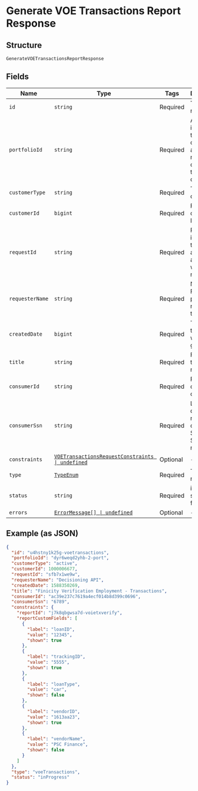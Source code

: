 
# Generate VOE Transactions Report Response

## Structure

`GenerateVOETransactionsReportResponse`

## Fields

| Name | Type | Tags | Description |
|  --- | --- | --- | --- |
| `id` | `string` | Required | The Finicity report ID |
| `portfolioId` | `string` | Required | A unique identifier that will be consistent across all reports created for the same customer. |
| `customerType` | `string` | Required | Type of the customer |
| `customerId` | `bigint` | Required | Finicity's customer ID |
| `requestId` | `string` | Required | Finicity indicator to track all activity associated with this report. |
| `requesterName` | `string` | Required | Name of Finicity partner requesting the report |
| `createdDate` | `bigint` | Required | The date the report was generated |
| `title` | `string` | Required | Finicity's title of the report |
| `consumerId` | `string` | Required | Finicity ID of the consumer |
| `consumerSsn` | `string` | Required | Last 4 digits of the report consumer’s Social Security number |
| `constraints` | [`VOETransactionsRequestConstraints \| undefined`](../../doc/models/voe-transactions-request-constraints.md) | Optional | - |
| `type` | [`TypeEnum`](../../doc/models/type-enum.md) | Required | Type of the report |
| `status` | `string` | Required | inProgress, success, or failure |
| `errors` | [`ErrorMessage[] \| undefined`](../../doc/models/error-message.md) | Optional | - |

## Example (as JSON)

```json
{
  "id": "u4hstny1k25g-voetransactions",
  "portfolioId": "dyr6weqd2yhb-2-port",
  "customerType": "active",
  "customerId": 1000006677,
  "requestId": "sfb7x1we9w",
  "requesterName": "Decisioning API",
  "createdDate": 1588350269,
  "title": "Finicity Verification Employment - Transactions",
  "consumerId": "ac39e237c7619a4ecf014b8d399c0696",
  "consumerSsn": "6789",
  "constraints": {
    "reportId": "j7k8qbgwsa7d-voietxverify",
    "reportCustomFields": [
      {
        "label": "loanID",
        "value": "12345",
        "shown": true
      },
      {
        "label": "trackingID",
        "value": "5555",
        "shown": true
      },
      {
        "label": "loanType",
        "value": "car",
        "shown": false
      },
      {
        "label": "vendorID",
        "value": "1613aa23",
        "shown": true
      },
      {
        "label": "vendorName",
        "value": "PSC Finance",
        "shown": false
      }
    ]
  },
  "type": "voeTransactions",
  "status": "inProgress"
}
```

